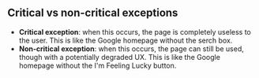 ## Critical vs non-critical exceptions

- **Critical exception**: when this occurs, the page is completely useless to the user. This is like the Google homepage without the serch box.
- **Non-critical exception**: when this occurs, the page can still be used, though with a potentially degraded UX. This is like the Google homepage without the I'm Feeling Lucky button.